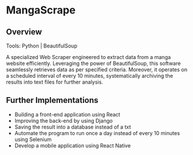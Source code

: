 # MangaScrape

## Overview

Tools: Python | BeautifulSoup

A specialized Web Scraper engineered to extract data from a manga website efficiently. Leveraging the power of BeautifulSoup, this software seamlessly retrieves data as per specified criteria. Moreover, it operates on a scheduled interval of every 10 minutes, systematically archiving the results into text files for further analysis.


## Further Implementations

- Building a front-end application using React
- Improving the back-end by using Django
- Saving the result into a database instead of a txt
- Automate the program to run once a day instead of every 10 minutes using Selenium
- Develop a mobile application using React Native
